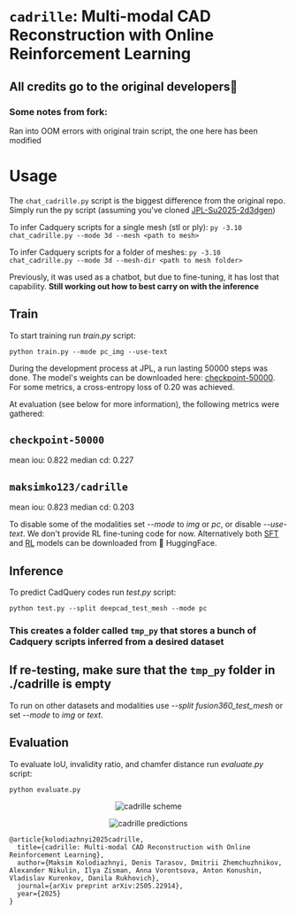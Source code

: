 # `cadrille`: Multi-modal CAD Reconstruction with Online Reinforcement Learning
## All credits go to the original developers🤗

### Some notes from fork:
Ran into OOM errors with original train script, the one here has been modified

# Usage
The `chat_cadrille.py` script is the biggest difference from the original repo. Simply run the py script (assuming you've cloned [JPL-Su2025-2d3dgen](https://github.com/2d1ff1cult/JPL-Su2025-2d3dgen/))

To infer Cadquery scripts for a single mesh (stl or ply):
`py -3.10 chat_cadrille.py --mode 3d --mesh <path to mesh>`

To infer Cadquery scripts for a folder of meshes:
`py -3.10 chat_cadrille.py --mode 3d --mesh-dir <path to mesh folder>`

Previously, it was used as a chatbot, but due to fine-tuning, it has lost that capability. **Still working out how to best carry on with the inference**

## Train
To start training run *train.py* script:
```shell
python train.py --mode pc_img --use-text
```

During the development process at JPL, a run lasting 50000 steps was done. The model's weights can be downloaded here: [checkpoint-50000](https://drive.google.com/file/d/1BruYqOSxopopnFzmamtf7sndgatXcf2p/view?usp=sharing). For some metrics, a cross-entropy loss of 0.20 was achieved.

At evaluation (see below for more information), the following metrics were gathered:
## `checkpoint-50000`
mean iou: 0.822 median cd: 0.227

## `maksimko123/cadrille`
mean iou: 0.823 median cd: 0.203

To disable some of the modalities set *--mode* to *img* or *pc*, or disable *--use-text*. We don't provide RL fine-tuning code for now. Alternatively both [SFT](https://huggingface.co/maksimko123/cadrille) and [RL](https://huggingface.co/maksimko123/cadrille-rl) models can be downloaded from :hugs: HuggingFace.

## Inference
To predict CadQuery codes run *test.py* script:
```shell
python test.py --split deepcad_test_mesh --mode pc
```
### This creates a folder called `tmp_py` that stores a bunch of Cadquery scripts inferred from a desired dataset

## **If re-testing, make sure that the `tmp_py` folder in ./cadrille is empty**
To run on other datasets and modalities use *--split fusion360_test_mesh* or set *--mode* to *img* or *text*.

## Evaluation
To evaluate IoU, invalidity ratio, and chamfer distance run *evaluate.py* script:
```shell
python evaluate.py
```

<p align="center">
  <img src="https://github.com/user-attachments/assets/8b811b14-e646-48d6-9a0c-06a9655bdbaf" alt="cadrille scheme"/>
</p>
<p align="center">
  <img src="https://github.com/user-attachments/assets/d6ae21f5-6c3c-4b7b-a2e9-ff0a310caa3d" alt="cadrille predictions"/>
</p>

```shell
@article{kolodiazhnyi2025cadrille,
  title={cadrille: Multi-modal CAD Reconstruction with Online Reinforcement Learning},
  author={Maksim Kolodiazhnyi, Denis Tarasov, Dmitrii Zhemchuzhnikov, Alexander Nikulin, Ilya Zisman, Anna Vorontsova, Anton Konushin, Vladislav Kurenkov, Danila Rukhovich},
  journal={arXiv preprint arXiv:2505.22914},
  year={2025}
}
```
